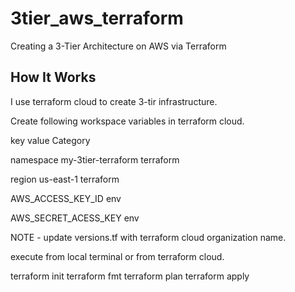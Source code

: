 # 3tier_aws_terraform
Creating a 3-Tier Architecture on AWS via Terraform

## How It Works

I use terraform cloud to create 3-tir infrastructure.

Create following workspace variables in terraform cloud.

key                           value                       Category

namespace                 my-3tier-terraform              terraform


region                       us-east-1                      terraform

AWS_ACCESS_KEY_ID            <access key id>                env

AWS_SECRET_ACESS_KEY        <secret acess key>          env


NOTE - update versions.tf with terraform cloud organization name. 

execute from local terminal or from terraform cloud.

terraform init
terraform fmt
terraform plan
terraform apply
